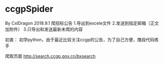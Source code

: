 # ccgpSpider
By CxlDragon 2018.9.1
爬招标公告
1.导出到excele文件
2.发送到指定邮箱（正文加附件）
3.只导出和发送最新未爬的内容

初衷：
初学python，由于最近比较关注ccgp的公告，为了自己方便，撸段代码练手

爬取页面
http://search.ccgp.gov.cn/bxsearch

